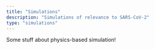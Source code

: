 ```yaml
---
title: "Simulations"
description: "Simulations of relevance to SARS-CoV-2"
type: "simulations"
---
```


Some stuff about physics-based simulation!
